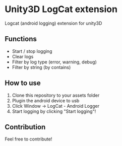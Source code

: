 Unity3D LogCat extension
========================

Logcat (android logging) extension for unity3D

Functions
---------------------
- Start / stop logging
- Clear logs
- Filter by log type (error, warning, debug)
- Filter by string (by contains)

How to use
---------------------
1. Clone this repository to your assets folder
2. Plugin the android device to usb
3. Click Window -> LogCat - Android Logger
4. Start logging by clicking "Start logging"!

Contribution
---------------------
Feel free to contribute!
